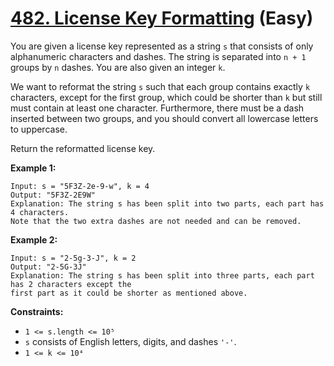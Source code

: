 # [482. License Key Formatting][link] (Easy)

[link]: https://leetcode.com/problems/license-key-formatting/

You are given a license key represented as a string `s` that consists of only alphanumeric
characters and dashes. The string is separated into `n + 1` groups by `n` dashes. You are also given
an integer `k`.

We want to reformat the string `s` such that each group contains exactly `k` characters, except for
the first group, which could be shorter than `k` but still must contain at least one character.
Furthermore, there must be a dash inserted between two groups, and you should convert all lowercase
letters to uppercase.

Return the reformatted license key.

**Example 1:**

```
Input: s = "5F3Z-2e-9-w", k = 4
Output: "5F3Z-2E9W"
Explanation: The string s has been split into two parts, each part has 4 characters.
Note that the two extra dashes are not needed and can be removed.
```

**Example 2:**

```
Input: s = "2-5g-3-J", k = 2
Output: "2-5G-3J"
Explanation: The string s has been split into three parts, each part has 2 characters except the
first part as it could be shorter as mentioned above.
```

**Constraints:**

- `1 <= s.length <= 10⁵`
- `s` consists of English letters, digits, and dashes `'-'`.
- `1 <= k <= 10⁴`
